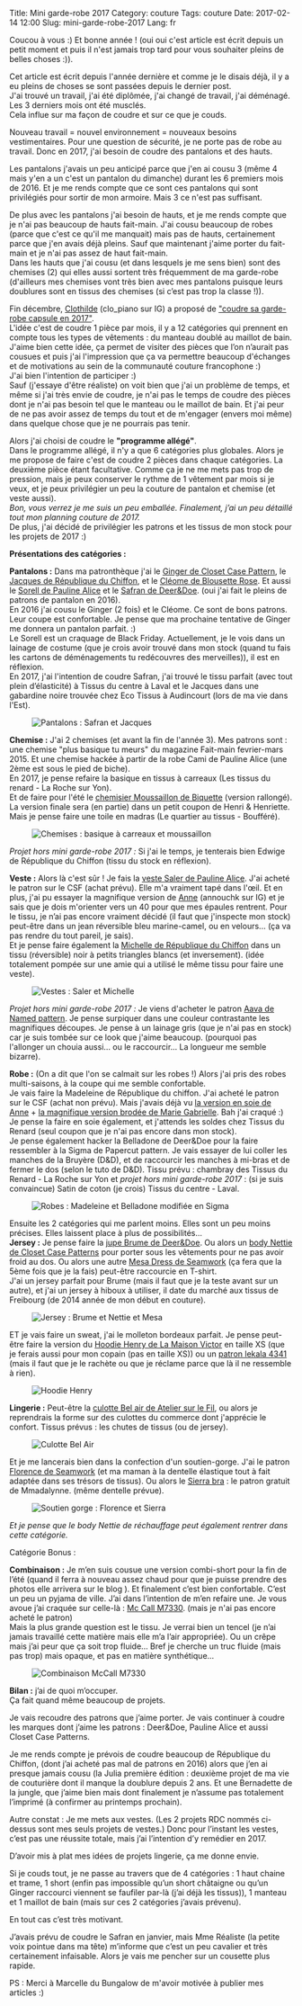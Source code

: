Title: Mini garde-robe 2017
Category: couture
Tags: couture
Date: 2017-02-14 12:00
Slug: mini-garde-robe-2017
Lang: fr



Coucou à vous :)
Et bonne année ! (oui oui c'est article est écrit depuis un petit moment et puis il n'est jamais trop tard pour vous souhaiter pleins de belles choses :)).<br>

Cet article est écrit depuis l'année dernière et comme je le disais déjà, il y a eu pleins de choses se sont passées depuis le dernier post. <br>
J'ai trouvé un travail, j'ai été diplômée, j'ai changé de travail, j'ai déménagé. Les 3 derniers mois ont été musclés.<br>
Cela influe sur ma façon de coudre et sur ce que je couds.<br>

Nouveau travail = nouvel environnement = nouveaux besoins vestimentaires. Pour une question de sécurité, je ne porte pas de robe au travail. 
Donc en 2017, j'ai besoin de coudre des pantalons et des hauts.<br>

Les pantalons j'avais un peu anticipé parce que j'en ai cousu 3 (même 4 mais y'en a un c'est un pantalon du dimanche) durant les 6 premiers mois de 2016. Et je me rends compte que ce sont ces pantalons qui sont privilégiés pour sortir de mon armoire. Mais 3 ce n'est pas suffisant.

De plus avec les pantalons j'ai besoin de hauts, et je me rends compte que je n'ai pas beaucoup de hauts fait-main. J'ai cousu beaucoup de robes (parce que c'est ce qu'il me manquait) mais pas de hauts, certainement parce que j'en avais déjà pleins. Sauf que maintenant j'aime porter du fait-main et je n'ai pas assez de haut fait-main.<br>
Dans les hauts que j'ai cousu (et dans lesquels je me sens bien) sont des chemises (2) qui elles aussi sortent très fréquemment de ma garde-robe (d'ailleurs mes chemises vont très bien avec mes pantalons puisque leurs doublures sont en tissus des chemises (si c’est pas trop la classe !)).

Fin décembre, [Clothilde](https://clopiano.wordpress.com) (clo_piano sur IG) a proposé de ["coudre sa garde-robe capsule en 2017"](https://clopiano.wordpress.com/2016/12/14/reflexions-garde-robe-capsule-2017-presentation/). <br>
L'idée c'est de coudre 1 pièce par mois, il y a 12 catégories qui prennent en compte tous les types de vêtements : du manteau doublé au maillot de bain.<br>
J'aime bien cette idée, ça permet de visiter des pièces que l’on n’aurait pas cousues et puis j'ai l'impression que ça va permettre beaucoup d'échanges et de motivations au sein de la communauté couture francophone :)<br>
J'ai bien l'intention de participer :)<br>
Sauf (j'essaye d'être réaliste) on voit bien que j'ai un problème de temps, et même si j'ai très envie de coudre, je n'ai pas le temps de coudre des pièces dont je n'ai pas besoin tel que le manteau ou le maillot de bain. Et j'ai peur de ne pas avoir assez de temps du tout et de m'engager (envers moi même) dans quelque chose que je ne pourrais pas tenir.<br>

Alors j'ai choisi de coudre le **"programme allégé"**.<br>
Dans le programme allégé, il n'y a que 6 catégories plus globales. Alors je me propose de faire c'est de coudre 2 pièces dans chaque catégories. La deuxième pièce étant facultative. Comme ça je ne me mets pas trop de pression, mais je peux conserver le rythme de 1 vêtement par mois si je veux, et je peux privilégier un peu la couture de pantalon et chemise (et veste aussi).<br> 
*Bon, vous verrez je me suis un peu emballée. Finalement, j’ai un peu détaillé tout mon planning couture de 2017.*<br>
De plus, j'ai décidé de privilégier les patrons et les tissus de mon stock pour les projets de 2017 :)

**Présentations des catégories :**

**Pantalons :** Dans ma patronthèque j'ai le [Ginger de Closet Case Pattern](http://store.closetcasefiles.com/products/ginger-skinny-jeans-pattern?variant=10752238147), le [Jacques de République du Chiffon](http://republiqueduchiffon.com/fr/accueil/29-pantalon-jacques.html), et le [Cléome de Blousette Rose](http://www.blousetterose.com/produit/cleome-le-pantalon-noue/). Et aussi le [Sorell de Pauline Alice](http://www.paulinealicepatterns.com/sorell-trousers) et le [Safran de Deer&Doe](https://shop.deer-and-doe.fr/fr/patrons-de-couture/33-patron-pantalon-safran.html). (oui j'ai fait le pleins de patrons de pantalon en 2016).<br>
En 2016 j'ai cousu le Ginger (2 fois) et le Cléome. Ce sont de bons patrons. Leur coupe est confortable. Je pense que ma prochaine tentative de Ginger me donnera un pantalon parfait. :)<br>
Le Sorell est un craquage de Black Friday. Actuellement, je le vois dans un lainage de costume (que je crois avoir trouvé dans mon stock (quand tu fais les cartons de déménagements tu redécouvres des merveilles)), il est en réflexion. <br>
En 2017, j'ai l'intention de coudre Safran, j'ai trouvé le tissu parfait (avec tout plein d’élasticité) à Tissus du centre à Laval et le Jacques dans une gabardine noire trouvée chez Eco Tissus à Audincourt (lors de ma vie dans l'Est).<br>
<figure>
	<img src="/images/MGR2017-Pantalon.png" alt="Pantalons : Safran et Jacques">
</figure>

**Chemise :** J'ai 2 chemises (et avant la fin de l'année 3). Mes patrons sont : une chemise "plus basique tu meurs" du magazine Fait-main fevrier-mars 2015. Et une chemise hackée à partir de la robe Cami de Pauline Alice (une 2ème est sous le pied de biche).<br>
En 2017, je pense refaire la basique en tissus à carreaux (Les tissus du renard - La Roche sur Yon).<br>
Et de faire pour l'été le [chemisier Moussaillon de Biquette](http://essais_erreurs.eklablog.com/o-captain-a117923378) (version rallongé). La version finale sera (en partie) dans un petit coupon de Henri & Henriette. Mais je pense faire une toile en madras (Le quartier au tissus - Boufféré).<br>
<figure>
	<img src="/images/MGR2017-Chemises.png" alt="Chemises : basique à carreaux et moussaillon">
</figure>

*Projet hors mini garde-robe 2017 :* Si j'ai le temps, je tenterais bien Edwige de République du Chiffon (tissu du stock en réflexion).

**Veste :** Alors là c'est sûr ! Je fais la [veste Saler de Pauline Alice](http://www.paulinealicepatterns.com/veste-saler). J'ai acheté le patron sur le CSF (achat prévu). Elle m'a vraiment tapé dans l'œil. Et en plus, j'ai pu essayer la magnifique version de [Anne](https://unchasunchas.com/) (annouchk sur IG) et je sais que je dois m'orienter vers un 40 pour que mes épaules rentrent. Pour le tissu, je n’ai pas encore vraiment décidé (il faut que j'inspecte mon stock) peut-être dans un jean réversible bleu marine-camel, ou en velours... (ça va pas rendre du tout pareil, je sais).<br>
Et je pense faire également la [Michelle de République du Chiffon](http://republiqueduchiffon.com/fr/accueil/25-veste-michelle.html) dans un tissu (réversible) noir à petits triangles blancs (et inversement). (idée totalement pompée sur une amie qui a utilisé le même tissu pour faire une veste).<br>
<figure>
	<img src="/images/MGR2017-Veste.png" alt="Vestes : Saler et Michelle">
</figure>

*Projet hors mini garde-robe 2017 :* Je viens d'acheter le patron [Aava de Named pattern](https://www.namedclothing.com/shop/aava-tailored-blazer/). Je pense surpiquer dans une couleur contrastante les magnifiques découpes. Je pense à un lainage gris (que je n'ai pas en stock) car je suis tombée sur ce look que j'aime beaucoup. (pourquoi pas l'allonger un chouia aussi... ou le raccourcir... La longueur me semble bizarre).

**Robe :** (On a dit que l'on se calmait sur les robes !) Alors j'ai pris des robes multi-saisons, à la coupe qui me semble confortable.<br>
Je vais faire la Madeleine de République du chiffon. J'ai acheté le patron sur le CSF (achat non prévu). Mais j'avais déjà vu [la version en soie de Anne](https://unchasunchas.com/2015/12/17/madeleine/) + [la magnifique version brodée de Marie Gabrielle](http://annexedilettante.canalblog.com/archives/2016/11/16/34566115.html). Bah j'ai craqué :)<br>
Je pense la faire en soie également, et j'attends les soldes chez Tissus du Renard (seul coupon que je n'ai pas encore dans mon stock).<br>
Je pense également hacker la Belladone de Deer&Doe pour la faire ressembler à la Sigma de Papercut pattern. Je vais essayer de lui coller les manches de la Bruyère (D&D), et de raccourcir les manches à mi-bras et de fermer le dos (selon le tuto de D&D). Tissu prévu : chambray des Tissus du Renard - La Roche sur Yon et *projet hors mini garde-robe 2017* : (si je suis convaincue) Satin de coton (je crois) Tissus du centre - Laval.<br>
<figure>
	<img src="/images/MGR2017-Robes.png" alt="Robes : Madeleine et Belladone modifiée en Sigma">
</figure>

Ensuite les 2 catégories qui me parlent moins. Elles sont un peu moins précises. Elles laissent place à plus de possibilités...<br>
**Jersey :** Je pense faire la [jupe Brume de Deer&Doe](https://shop.deer-and-doe.fr/fr/patrons-de-couture/23-patron-jupe-brume.html). Ou alors un [body Nettie de Closet Case Patterns](http://store.closetcasefiles.com/products/nettie-dress-bodysuit-sewing-pattern?variant=10752466115) pour porter sous les vêtements pour ne pas avoir froid au dos. Ou alors une autre [Mesa Dress de Seamwork](https://www.seamwork.com/catalog/mesa) (ça fera que la 5ème fois que je la fais) peut-être raccourcie en T-shirt.<br>
J'ai un jersey parfait pour Brume (mais il faut que je la teste avant sur un autre), et j'ai un jersey à hiboux à utiliser, il date du marché aux tissus de Freibourg (de 2014 année de mon début en couture).<br>
<figure>
	<img src="/images/MGR2017-Jersey.png" alt="Jersey : Brume et Nettie et Mesa">
</figure>

ET je vais faire un sweat, j'ai le molleton bordeaux parfait. Je pense peut-être faire la version du [Hoodie Henry de La Maison Victor](https://www.lamaisonvictor.com/fr/p/LMV-Henry-grijs/henry-hoodie-grij/) en taille XS (que je ferais aussi pour mon copain (pas en taille XS)) ou un [patron lekala 4341](http://www.lekala.co/catalog/women/sweatshirtwom/pattern/4341#model) (mais il faut que je le rachète ou que je réclame parce que là il ne ressemble à rien). 

<figure>
	<img src="/images/MGR2017-henry.jpg" alt="Hoodie Henry">
</figure>

**Lingerie :** Peut-être la [culotte Bel air de Atelier sur le Fil](https://tictail.com/s/ateliersurlefilboutique/patron-culotte-bel-air), ou alors je reprendrais la forme sur des culottes du commerce dont j'apprécie le confort. Tissus prévus : les chutes de tissus (ou de jersey).
<figure>
	<img src="/images/MGR2017-bel air.jpeg" alt="Culotte Bel Air">
</figure>

Et je me lancerais bien dans la confection d'un soutien-gorge. J'ai le patron [Florence de Seamwork](https://www.seamwork.com/catalog/florence) (et ma maman à la dentelle élastique tout à fait adaptée dans ses trésors de tissus). Ou alors le [Sierra bra](http://www.madalynne.com/sierra-free-pattern-sew-along-and-giveaway) : le patron gratuit de Mmadalynne. (même dentelle prévue).
<figure>
	<img src="/images/MGR2017-SoutienGorge.png" alt="Soutien gorge : Florence et Sierra">
</figure>

*Et je pense que le body Nettie de réchauffage peut également rentrer dans cette catégorie.*


Catégorie Bonus :

**Combinaison :** Je m’en suis cousue une version combi-short pour la fin de l’été (quand il ferra à nouveau assez chaud pour que je puisse prendre des photos elle arrivera sur le blog ). Et finalement c’est bien confortable. C’est un peu un pyjama de ville. J’ai dans l’intention de m’en refaire une. Je vous avoue j’ai craquée sur celle-là : [Mc Call M7330](https://mccallpattern.mccall.com/m7330). (mais je n'ai pas encore acheté le patron)<br>
Mais la plus grande question est le tissu. Je verrai bien un tencel (je n’ai jamais travaillé cette matière mais elle m’a l’air appropriée). Ou un crêpe mais j’ai peur que ça soit trop fluide… Bref je cherche un truc fluide (mais pas trop) mais opaque, et pas en matière synthétique…<br>
<figure>
	<img src="/images/MGR2017- MacCall M7330.jpg" alt="Combinaison McCall M7330">
</figure>


**Bilan :** j’ai de quoi m’occuper.<br>
Ça fait quand même beaucoup de projets.<br>

Je vais recoudre des patrons que j’aime porter. Je vais continuer à coudre les marques dont j’aime les patrons : Deer&Doe, Pauline Alice et aussi Closet Case Patterns. 

Je me rends compte je prévois de coudre beaucoup de République du Chiffon, (dont j’ai acheté pas mal de patrons en 2016) alors que j’en ai presque jamais cousu (la Julia première édition : deuxième projet de ma vie de couturière dont il manque la doublure depuis 2 ans. Et une Bernadette de la jungle, que j’aime bien mais dont finalement je n’assume pas totalement l’imprimé (à confirmer au printemps prochain). 

Autre constat : Je me mets aux vestes. (Les 2 projets RDC nommés ci-dessus sont mes seuls projets de vestes.) Donc pour l’instant les vestes, c’est pas une réussite totale, mais j’ai l’intention d’y remédier en 2017.

D’avoir mis à plat mes idées de projets lingerie, ça me donne envie. 

Si je couds tout, je ne passe au travers que de 4 catégories : 1 haut chaine et trame, 1 short (enfin pas impossible qu’un short châtaigne ou qu’un Ginger raccourci viennent se faufiler par-là (j’ai déjà les tissus)), 1 manteau et 1 maillot de bain (mais sur ces 2 catégories j’avais prévenu).

En tout cas c’est très motivant. 

J’avais prévu de coudre le Safran en janvier, mais Mme Réaliste (la petite voix pointue dans ma tête) m’informe que c’est un peu cavalier et très certainement infaisable. Alors je vais me pencher sur un cousette plus rapide.

PS : Merci à Marcelle du Bungalow de m'avoir motivée à publier mes articles :)